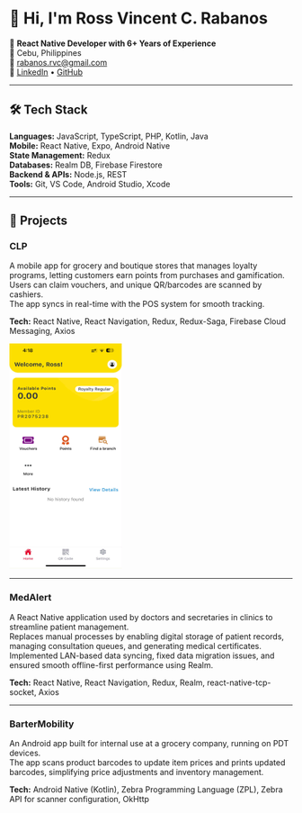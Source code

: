 # 👋 Hi, I'm Ross Vincent C. Rabanos

🎯 **React Native Developer with 6+ Years of Experience**  
📍 Cebu, Philippines  
📧 [rabanos.rvc@gmail.com](mailto:rabanos.rvc@gmail.com)  
🔗 [LinkedIn](https://www.linkedin.com/in/ross-rabanos/) • [GitHub](https://github.com/baiross)

---

## 🛠️ Tech Stack

**Languages:** JavaScript, TypeScript, PHP, Kotlin, Java  
**Mobile:** React Native, Expo, Android Native  
**State Management:** Redux  
**Databases:** Realm DB, Firebase Firestore  
**Backend & APIs:** Node.js, REST  
**Tools:** Git, VS Code, Android Studio, Xcode

---

## 📱 Projects

### CLP
A mobile app for grocery and boutique stores that manages loyalty programs, letting customers earn points from purchases and gamification.  
Users can claim vouchers, and unique QR/barcodes are scanned by cashiers.  
The app syncs in real-time with the POS system for smooth tracking.

**Tech:** React Native, React Navigation, Redux, Redux-Saga, Firebase Cloud Messaging, Axios

<img src="./screenshots/clp.jpeg" alt="CLP Screenshot 1" width="200" height="400"/>

---

### MedAlert
A React Native application used by doctors and secretaries in clinics to streamline patient management.  
Replaces manual processes by enabling digital storage of patient records, managing consultation queues, and generating medical certificates.  
Implemented LAN-based data syncing, fixed data migration issues, and ensured smooth offline-first performance using Realm.

**Tech:** React Native, React Navigation, Redux, Realm, react-native-tcp-socket, Axios

---

### BarterMobility
An Android app built for internal use at a grocery company, running on PDT devices.  
The app scans product barcodes to update item prices and prints updated barcodes, simplifying price adjustments and inventory management.

**Tech:** Android Native (Kotlin), Zebra Programming Language (ZPL), Zebra API for scanner configuration, OkHttp
